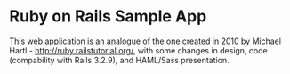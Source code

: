 # Ruby on Rails Sample App

This web application is an analogue of the one created in 2010 by Michael Hartl - <http://ruby.railstutorial.org/>, with some
changes in design, code (compability with Rails 3.2.9), and HAML/Sass presentation. 

